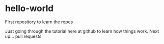 # hello-world
First repository to learn the ropes

Just going through the tutorial here at github to learn how things work.
Next up... pull requests.
